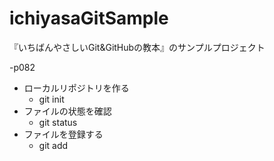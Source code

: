 # ichiyasaGitSample
『いちばんやさしいGit&GitHubの教本』のサンプルプロジェクト

-p082

- ローカルリポジトリを作る
    - git init
- ファイルの状態を確認
    - git status
- ファイルを登録する
    - git add
